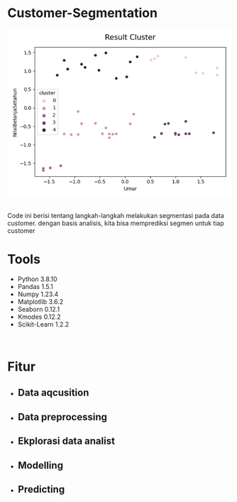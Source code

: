 # Customer-Segmentation
![cluster](https://github.com/hrmneffdi/customer-segmentation/blob/main/code/result%20cluster.png)

<br>
Code ini berisi tentang langkah-langkah melakukan segmentasi pada data customer. dengan basis analisis, kita bisa memprediksi segmen untuk tiap customer

# Tools
* Python 3.8.10
* Pandas 1.5.1
* Numpy 1.23.4
* Matplotlib 3.6.2
* Seaborn 0.12.1
* Kmodes 0.12.2
* Scikit-Learn 1.2.2
<br>

# Fitur

* ## Data aqcusition
* ## Data preprocessing
* ## Ekplorasi data analist
* ## Modelling
* ## Predicting
